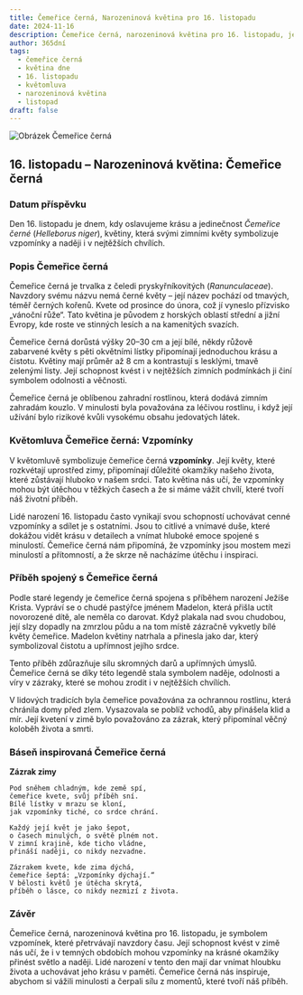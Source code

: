 ```yaml
---
title: Čemeřice černá, Narozeninová květina pro 16. listopadu
date: 2024-11-16
description: Čemeřice černá, narozeninová květina pro 16. listopadu, je symbolem Vzpomínky. Objevte její jedinečný význam, fascinující příběhy a poezii, která oslavuje její krásu.
author: 365dní
tags:
  - čemeřice černá
  - květina dne
  - 16. listopadu
  - květomluva
  - narozeninová květina
  - listopad
draft: false
---
```


![Obrázek Čemeřice černá](https://cdn.pixabay.com/photo/2021/12/07/16/43/christmas-rose-6853652_640.jpg#center)


## 16. listopadu – Narozeninová květina: Čemeřice černá

### Datum příspěvku

Den 16. listopadu je dnem, kdy oslavujeme krásu a jedinečnost _Čemeřice černé_ (_Helleborus niger_), květiny, která svými zimními květy symbolizuje vzpomínky a naději i v nejtěžších chvílích.

### Popis Čemeřice černá

Čemeřice černá je trvalka z čeledi pryskyřníkovitých (_Ranunculaceae_). Navzdory svému názvu nemá černé květy – její název pochází od tmavých, téměř černých kořenů. Kvete od prosince do února, což jí vyneslo přízvisko „vánoční růže“. Tato květina je původem z horských oblastí střední a jižní Evropy, kde roste ve stinných lesích a na kamenitých svazích.

Čemeřice černá dorůstá výšky 20–30 cm a její bílé, někdy růžově zabarvené květy s pěti okvětními lístky připomínají jednoduchou krásu a čistotu. Květiny mají průměr až 8 cm a kontrastují s lesklými, tmavě zelenými listy. Její schopnost kvést i v nejtěžších zimních podmínkách ji činí symbolem odolnosti a věčnosti.

Čemeřice černá je oblíbenou zahradní rostlinou, která dodává zimním zahradám kouzlo. V minulosti byla považována za léčivou rostlinu, i když její užívání bylo rizikové kvůli vysokému obsahu jedovatých látek.

### Květomluva Čemeřice černá: Vzpomínky

V květomluvě symbolizuje čemeřice černá **vzpomínky**. Její květy, které rozkvétají uprostřed zimy, připomínají důležité okamžiky našeho života, které zůstávají hluboko v našem srdci. Tato květina nás učí, že vzpomínky mohou být útěchou v těžkých časech a že si máme vážit chvílí, které tvoří náš životní příběh.

Lidé narození 16. listopadu často vynikají svou schopností uchovávat cenné vzpomínky a sdílet je s ostatními. Jsou to citlivé a vnímavé duše, které dokážou vidět krásu v detailech a vnímat hluboké emoce spojené s minulostí. Čemeřice černá nám připomíná, že vzpomínky jsou mostem mezi minulostí a přítomností, a že skrze ně nacházíme útěchu i inspiraci.

### Příběh spojený s Čemeřice černá

Podle staré legendy je čemeřice černá spojena s příběhem narození Ježíše Krista. Vypráví se o chudé pastýřce jménem Madelon, která přišla uctít novorozené dítě, ale neměla co darovat. Když plakala nad svou chudobou, její slzy dopadly na zmrzlou půdu a na tom místě zázračně vykvetly bílé květy čemeřice. Madelon květiny natrhala a přinesla jako dar, který symbolizoval čistotu a upřímnost jejího srdce.

Tento příběh zdůrazňuje sílu skromných darů a upřímných úmyslů. Čemeřice černá se díky této legendě stala symbolem naděje, odolnosti a víry v zázraky, které se mohou zrodit i v nejtěžších chvílích.

V lidových tradicích byla čemeřice považována za ochrannou rostlinu, která chránila domy před zlem. Vysazovala se poblíž vchodů, aby přinášela klid a mír. Její kvetení v zimě bylo považováno za zázrak, který připomínal věčný koloběh života a smrti.

### Báseň inspirovaná Čemeřice černá

**Zázrak zimy**

```
Pod sněhem chladným, kde země spí,  
čemeřice kvete, svůj příběh sní.  
Bílé lístky v mrazu se kloní,  
jak vzpomínky tiché, co srdce chrání.  

Každý její květ je jako šepot,  
o časech minulých, o světě plném not.  
V zimní krajině, kde ticho vládne,  
přináší naději, co nikdy nezvadne.  

Zázrakem kvete, kde zima dýchá,  
čemeřice šeptá: „Vzpomínky dýchají.“  
V bělosti květů je útěcha skrytá,  
příběh o lásce, co nikdy nezmizí z života.  
```

### Závěr

Čemeřice černá, narozeninová květina pro 16. listopadu, je symbolem vzpomínek, které přetrvávají navzdory času. Její schopnost kvést v zimě nás učí, že i v temných obdobích mohou vzpomínky na krásné okamžiky přinést světlo a naději. Lidé narození v tento den mají dar vnímat hloubku života a uchovávat jeho krásu v paměti. Čemeřice černá nás inspiruje, abychom si vážili minulosti a čerpali sílu z momentů, které tvoří náš příběh.